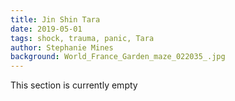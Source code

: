 ```yaml
---
title: Jin Shin Tara
date: 2019-05-01
tags: shock, trauma, panic, Tara
author: Stephanie Mines
background: World_France_Garden_maze_022035_.jpg
---
```


This section is currently empty
